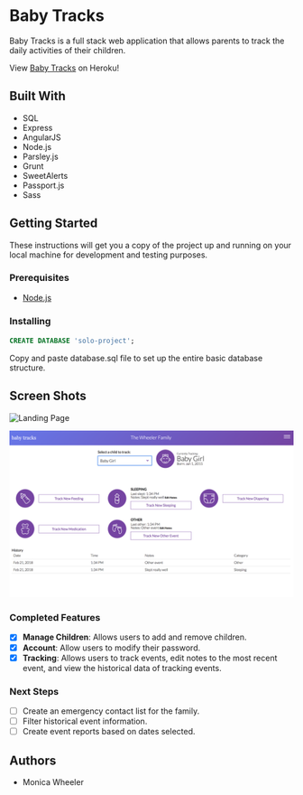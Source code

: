 # Baby Tracks

Baby Tracks is a full stack web application that allows parents to track the daily activities of their children. 

View [Baby Tracks](https://baby-tracks.herokuapp.com) on Heroku!

## Built With

- SQL
- Express
- AngularJS
- Node.js
- Parsley.js
- Grunt
- SweetAlerts
- Passport.js
- Sass

## Getting Started

These instructions will get you a copy of the project up and running on your local machine for development and testing purposes.

### Prerequisites

- [Node.js](https://nodejs.org/en/) 

### Installing

```sql
CREATE DATABASE 'solo-project';
```
Copy and paste database.sql file to set up the entire basic database structure.


## Screen Shots

![Landing Page](/documentation/landing.png)

![Tracking View](/documentation/tracking.png)


### Completed Features

- [x] **Manage Children**: Allows users to add and remove children.
- [x] **Account**: Allow users to modify their password.
- [x] **Tracking**: Allows users to track events, edit notes to the most recent event, and view the historical data of tracking events.

### Next Steps

- [ ] Create an emergency contact list for the family.
- [ ] Filter historical event information.
- [ ] Create event reports based on dates selected.

## Authors

* Monica Wheeler
